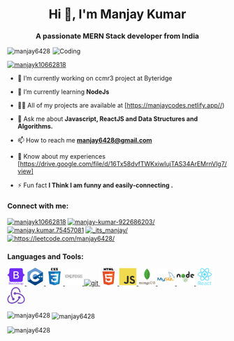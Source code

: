 
<h1 align="center">Hi 👋, I'm Manjay Kumar</h1>
<h3 align="center">A passionate MERN Stack developer from India</h3>
<img  align="right" alt ="Coding" width="400" src ="https://cdn.dribbble.com/users/1162077/screenshots/3848914/programmer.gif">
<p align="left"> <img src="https://komarev.com/ghpvc/?username=manjay6428&label=Profile%20views&color=0e75b6&style=flat" alt="manjay6428" /> </p>

<p align="left"> <a href="https://www.linkedin.com/in/manjay-kumar-922686203/" target="blank"><img src="https://img.shields.io/twitter/follow/manjayk10662818?logo=twitter&style=for-the-badge" alt="manjayk10662818" /></a> </p>

- 🔭 I’m currently working on ccmr3 project at Byteridge

- 🌱 I’m currently learning **NodeJs**

- 👨‍💻 All of my projects are available at [https://manjaycodes.netlify.app//)

- 💬 Ask me about **Javascript, ReactJS and Data Structures and Algorithms.**

- 📫 How to reach me **manjay6428@gmail.com**

- 📄 Know about my experiences [https://drive.google.com/file/d/16Tx58dvfTWKxiwIujTAS34ArEMrnVlg7/view]

- ⚡ Fun fact **I Think I am funny and easily-connecting .**

<h3 align="left">Connect with me:</h3>
<p align="left">
<a href="https://twitter.com/manjayk10662818" target="blank"><img align="center" src="https://raw.githubusercontent.com/rahuldkjain/github-profile-readme-generator/master/src/images/icons/Social/twitter.svg" alt="manjayk10662818" height="30" width="40" /></a>
<a href="https://linkedin.com/in/manjay-kumar-922686203/" target="blank"><img align="center" src="https://raw.githubusercontent.com/rahuldkjain/github-profile-readme-generator/master/src/images/icons/Social/linked-in-alt.svg" alt="manjay-kumar-922686203/" height="30" width="40" /></a>
<a href="https://fb.com/manjay.kumar.75457081" target="blank"><img align="center" src="https://raw.githubusercontent.com/rahuldkjain/github-profile-readme-generator/master/src/images/icons/Social/facebook.svg" alt="manjay.kumar.75457081" height="30" width="40" /></a>
<a href="https://instagram.com/_its_manjay/" target="blank"><img align="center" src="https://raw.githubusercontent.com/rahuldkjain/github-profile-readme-generator/master/src/images/icons/Social/instagram.svg" alt="_its_manjay/" height="30" width="40" /></a>
<a href="https://www.leetcode.com/https://leetcode.com/manjay6428/" target="blank"><img align="center" src="https://raw.githubusercontent.com/rahuldkjain/github-profile-readme-generator/master/src/images/icons/Social/leet-code.svg" alt="https://leetcode.com/manjay6428/" height="30" width="40" /></a>
</p>

<h3 align="left">Languages and Tools:</h3>
<p align="left"> <a href="https://getbootstrap.com" target="_blank" rel="noreferrer"> <img src="https://raw.githubusercontent.com/devicons/devicon/master/icons/bootstrap/bootstrap-plain-wordmark.svg" alt="bootstrap" width="40" height="40"/> </a> <a href="https://www.w3schools.com/cpp/" target="_blank" rel="noreferrer"> <img src="https://raw.githubusercontent.com/devicons/devicon/master/icons/cplusplus/cplusplus-original.svg" alt="cplusplus" width="40" height="40"/> </a> <a href="https://www.w3schools.com/css/" target="_blank" rel="noreferrer"> <img src="https://raw.githubusercontent.com/devicons/devicon/master/icons/css3/css3-original-wordmark.svg" alt="css3" width="40" height="40"/> </a> <a href="https://expressjs.com" target="_blank" rel="noreferrer"> <img src="https://raw.githubusercontent.com/devicons/devicon/master/icons/express/express-original-wordmark.svg" alt="express" width="40" height="40"/> </a> <a href="https://git-scm.com/" target="_blank" rel="noreferrer"> <img src="https://www.vectorlogo.zone/logos/git-scm/git-scm-icon.svg" alt="git" width="40" height="40"/> </a> <a href="https://www.w3.org/html/" target="_blank" rel="noreferrer"> <img src="https://raw.githubusercontent.com/devicons/devicon/master/icons/html5/html5-original-wordmark.svg" alt="html5" width="40" height="40"/> </a> <a href="https://developer.mozilla.org/en-US/docs/Web/JavaScript" target="_blank" rel="noreferrer"> <img src="https://raw.githubusercontent.com/devicons/devicon/master/icons/javascript/javascript-original.svg" alt="javascript" width="40" height="40"/> </a> <a href="https://www.mongodb.com/" target="_blank" rel="noreferrer"> <img src="https://raw.githubusercontent.com/devicons/devicon/master/icons/mongodb/mongodb-original-wordmark.svg" alt="mongodb" width="40" height="40"/> </a> <a href="https://www.mysql.com/" target="_blank" rel="noreferrer"> <img src="https://raw.githubusercontent.com/devicons/devicon/master/icons/mysql/mysql-original-wordmark.svg" alt="mysql" width="40" height="40"/> </a> <a href="https://nodejs.org" target="_blank" rel="noreferrer"> <img src="https://raw.githubusercontent.com/devicons/devicon/master/icons/nodejs/nodejs-original-wordmark.svg" alt="nodejs" width="40" height="40"/> </a> <a href="https://reactjs.org/" target="_blank" rel="noreferrer"> <img src="https://raw.githubusercontent.com/devicons/devicon/master/icons/react/react-original-wordmark.svg" alt="react" width="40" height="40"/> </a> <a href="https://redux.js.org" target="_blank" rel="noreferrer"> <img src="https://raw.githubusercontent.com/devicons/devicon/master/icons/redux/redux-original.svg" alt="redux" width="40" height="40"/> </a> </p>

<p><img align="left" src="https://github-readme-stats.vercel.app/api/top-langs?username=manjay6428&show_icons=true&locale=en&layout=compact" alt="manjay6428" /></p>

<p>&nbsp;<img align="center" src="https://github-readme-stats.vercel.app/api?username=manjay6428&show_icons=true&locale=en" alt="manjay6428" /></p>

<p><img align="center" src="https://github-readme-streak-stats.herokuapp.com/?user=manjay6428&" alt="manjay6428" /></p>

